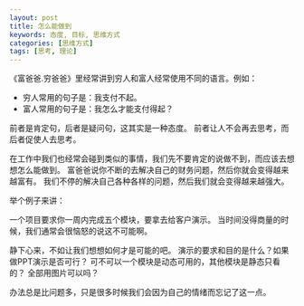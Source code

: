 ```yaml
---
layout: post
title: 怎么能做到
keywords: 态度, 目标, 思维方式 
categories: [思维方式]
tags: [思考, 理论]
---
```

《富爸爸.穷爸爸》里经常讲到穷人和富人经常使用不同的语言。例如：

* 穷人常用的句子是：我支付不起。
* 富人常用的句子是：我怎么才能支付得起？

前者是肯定句，后者是疑问句，这其实是一种态度。
前者让人不会再去思考，而后者促使人去思考。

在工作中我们也经常会碰到类似的事情，我们先不要肯定的说做不到，而应该去想想怎么能做到。
富爸爸说你不断的去解决自己的财务问题，然后你就会变得越来越富有。
我们不停的解决自己各种各样的问题，然后我们就会变得越来越强大。
<!-- more -->

举个例子来讲：

一个项目要求你一周内完成五个模块，要拿去给客户演示。
当时间没得商量的时候，我们通常会很恼怒的说这不可能啊。

静下心来，不如让我们想想如何才是可能的吧。
演示的要求和目的是什么？如果做PPT演示是否可行？ 
可不可以一个模块是动态可用的，其他模块是静态只看的？
全部用图片可以吗？

办法总是比问题多，只是很多时候我们会因为自己的情绪而忘记了这一点。